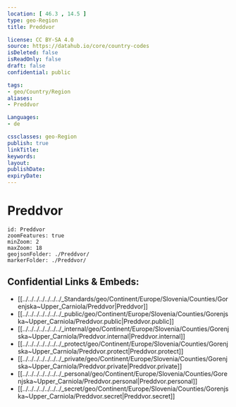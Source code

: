 ```yaml
---
location: [ 46.3 , 14.5 ] 
type: geo-Region
title: Preddvor

license: CC BY-SA 4.0
source: https://datahub.io/core/country-codes
isDeleted: false
isReadOnly: false
draft: false
confidential: public

tags:
- geo/Country/Region
aliases:
- Preddvor

Languages:
- de

cssclasses: geo-Region
publish: true
linkTitle: 
keywords: 
layout: 
publishDate: 
expiryDate: 
---
```


# Preddvor

```leaflet
id: Preddvor
zoomFeatures: true 
minZoom: 2 
maxZoom: 18
geojsonFolder: ./Preddvor/
markerFolder: ./Preddvor/
```


## Confidential Links & Embeds: 
- [[../../../../../../../_Standards/geo/Continent/Europe/Slovenia/Counties/Gorenjska~Upper_Carniola/Preddvor|Preddvor]] 
- [[../../../../../../../_public/geo/Continent/Europe/Slovenia/Counties/Gorenjska~Upper_Carniola/Preddvor.public|Preddvor.public]] 
- [[../../../../../../../_internal/geo/Continent/Europe/Slovenia/Counties/Gorenjska~Upper_Carniola/Preddvor.internal|Preddvor.internal]] 
- [[../../../../../../../_protect/geo/Continent/Europe/Slovenia/Counties/Gorenjska~Upper_Carniola/Preddvor.protect|Preddvor.protect]] 
- [[../../../../../../../_private/geo/Continent/Europe/Slovenia/Counties/Gorenjska~Upper_Carniola/Preddvor.private|Preddvor.private]] 
- [[../../../../../../../_personal/geo/Continent/Europe/Slovenia/Counties/Gorenjska~Upper_Carniola/Preddvor.personal|Preddvor.personal]] 
- [[../../../../../../../_secret/geo/Continent/Europe/Slovenia/Counties/Gorenjska~Upper_Carniola/Preddvor.secret|Preddvor.secret]] 

